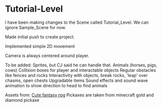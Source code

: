 # Tutorial-Level

I have been making changes to the Scene called Tutorial_Level. We can ignore Sample_Scene for now.

Made initial push to create project.

Implemented simple 2D movement

Camera is always centered around player.

To be added:
Sprites, but CJ said he can handle that.
Animals (horses, pigs, cows)
Collision boxes for player and interactable objects
Regular obstacles like fences and rocks
Interactivity with objects, break rocks, 'leap' over chasms, open chests
Upgradable items
Sound effects and sound wave animation to show direction to head to find animals

Assets from: [Cute fantasy rpg](https://kenmi-art.itch.io/cute-fantasy-rpg)
Pickaxes are taken from minecraft gold and diamond pickaxe
